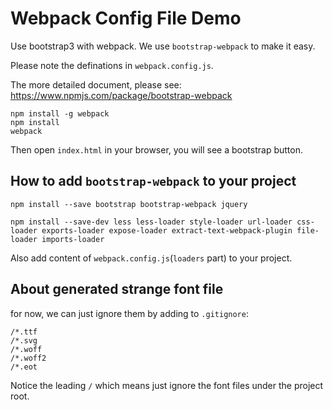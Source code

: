 Webpack Config File Demo
========================

Use bootstrap3 with webpack. We use `bootstrap-webpack` to make it easy.

Please note the definations in `webpack.config.js`.

The more detailed document, please see: <https://www.npmjs.com/package/bootstrap-webpack>

```
npm install -g webpack
npm install
webpack
```

Then open `index.html` in your browser, you will see a bootstrap button.

How to add `bootstrap-webpack` to your project
----------------------------------------------

```
npm install --save bootstrap bootstrap-webpack jquery

npm install --save-dev less less-loader style-loader url-loader css-loader exports-loader expose-loader extract-text-webpack-plugin file-loader imports-loader
```

Also add content of `webpack.config.js`(`loaders` part) to your project.

About generated strange font file
---------------------------------

for now, we can just ignore them by adding to `.gitignore`:

```
/*.ttf
/*.svg
/*.woff
/*.woff2
/*.eot
```

Notice the leading `/` which means just ignore the font files under the project root.